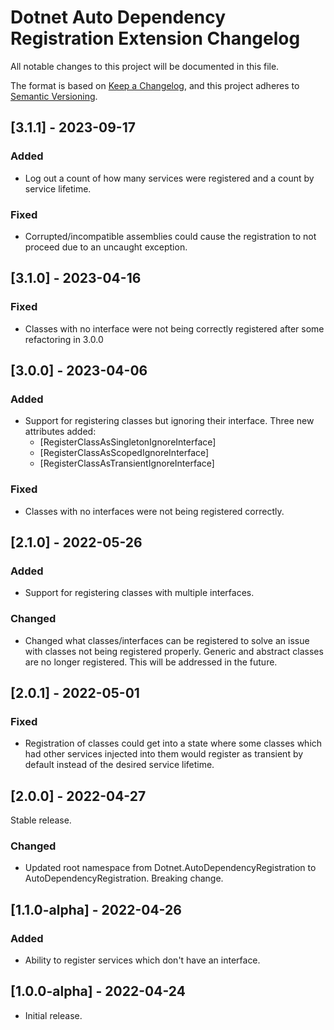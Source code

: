 # Dotnet Auto Dependency Registration Extension Changelog

All notable changes to this project will be documented in this file.

The format is based on [Keep a Changelog](https://keepachangelog.com/en/1.0.0/),
and this project adheres to [Semantic Versioning](https://semver.org/spec/v2.0.0.html).


## [3.1.1] - 2023-09-17
### Added
* Log out a count of how many services were registered and a count by service lifetime.
### Fixed
* Corrupted/incompatible assemblies could cause the registration to not proceed due to an uncaught exception.

## [3.1.0] - 2023-04-16
### Fixed
* Classes with no interface were not being correctly registered after some refactoring in 3.0.0

## [3.0.0] - 2023-04-06
### Added
* Support for registering classes but ignoring their interface. Three new attributes added:
  * [RegisterClassAsSingletonIgnoreInterface]
  * [RegisterClassAsScopedIgnoreInterface]
  * [RegisterClassAsTransientIgnoreInterface]
### Fixed
* Classes with no interfaces were not being registered correctly.

## [2.1.0] - 2022-05-26
### Added
* Support for registering classes with multiple interfaces.
### Changed
* Changed what classes/interfaces can be registered to solve an issue with classes not being registered properly. Generic and abstract classes are no longer registered. This will be addressed in the future.

## [2.0.1] - 2022-05-01
### Fixed
* Registration of classes could get into a state where some classes which had other services injected into them would register as transient by default instead of the desired service lifetime.

## [2.0.0] - 2022-04-27
Stable release.
### Changed
* Updated root namespace from Dotnet.AutoDependencyRegistration to AutoDependencyRegistration. Breaking change.

## [1.1.0-alpha] - 2022-04-26
### Added
* Ability to register services which don't have an interface.

## [1.0.0-alpha] - 2022-04-24
* Initial release.